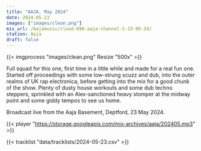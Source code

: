 ```yaml
---
title: "AAJA, May 2024"
date: 2024-05-23
images: ["images/clean.png"]
mix_url: /Aajamusic/cloud-696-aaja-channel-1-23-05-24/
station: Aaja
draft: false
---
```


{{< imgprocess "images/clean.png" Resize "500x" >}}

Full squad for this one, first time in a little while and made for a real fun one. Started off proceedings with some low-strung scuzz and dub, into the outer realms of UK rap electronica, before getting into
the mix for a good chunk of the show. Plenty of dusty house workouts and some dub techno steppers, sprinkled with an Alex-sanctioned heavy stomper at the midway point and some giddy tempos to see us home. 

Broadcast live from the Aaja Basement, Deptford, 23 May 2024.

{{< player "https://storage.googleapis.com/mix-archives/aaja/202405.mp3" >}}

{{< tracklist "data/tracklists/2024-05-23.csv" >}}
